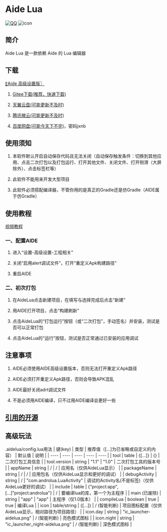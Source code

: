 # Aide Lua
[![QQ](https://img.shields.io/badge/Join-QQ_Group-ff69b4)](https://jq.qq.com/?_wv=1027&k=41q8mp8y)
![icon](https://gitee.com/Jesse205/AideLua/raw/master/ic_cover-aidelua.png)

## 简介
Aide Lua 是一款依赖 Aide 的 Lua 编辑器

## 下载
[〖Aide 高级设置版〗](https://www.lanzouy.com/b00zdhbeb)

1. [Gitee下载(推荐，快速下载)](https://gitee.com/Jesse205/AideLua/releases)

2. [天翼云盘(可能更新不及时)](https://cloud.189.cn/t/ZZ7RzijyqiUv)

3. [腾讯微云(可能更新不及时)](https://share.weiyun.com/oLiNtxMR)

4. [百度网盘(可能今天下不完)](https://pan.baidu.com/s/1j1RwisPR8iq1fPS3O_fl7Q)，密码jxnb

## 使用须知
1. 本软件默认开启自动保存代码且无法关闭（自动保存触发条件：切换到其他应用、点击二次打包以及打包运行、打开其他文件、关闭文件、打开侧滑（大屏除外）、点击标签栏等）

2. 此软件不能用来开发大型项目

3. 此软件必须搭配编译器，不管你用的是真正的Gradle还是仿Gradle（AIDE属于仿Gradle）

## 使用教程
[视频教程](https://b23.tv/nvVHoa)

### 一、配置AIDE
  1. 进入“设置-高级设置-工程相关”

  2. 关闭“启用alert调试文件”，打开“重定义Apk构建路径”

  3. 重启AIDE

### 二、初次打包
  1. 在AideLua点击新建项目，在填写与选择完成后点击“新建”

  2. 用AIDE打开项目，点击“构建刷新”

  3. 点击AideLua的“打包运行”按钮（或“二次打包”，手动签名）并安装，测试是否可以正常打包

  4. 点击AideLua的“运行”按钮，测试是否正常通过已安装的应用调试

## 注意事项
1. AIDE必须使用AIDE高级设置版本，否则无法打开重定义Apk路径

2. AIDE必须打开重定义Apk路径，否则会导致APK混乱

3. AIDE最好关闭adrt调试文件

4. 不是必须用AIDE编译，只不过用AIDE编译会更好一些

## [引用的开源](https://gitee.com/Jesse205/AideLua/blob/master/app/src/main/luaLibs/openSourceLicenses.aly)

## 高级玩法
.aidelua/config.lua用法
| 键(key) | 类型 | 推荐值（[...]为已省略或自定义的内容） | 默认值 | 说明 |
| ---- | ---- | ---- | ---- | ---- |
| tool | table | {[...]} | {} | 二次打包工具信息 |
| tool.version | string | "1.1" | "1.0" | 二次打包工具的版本号 |
| appName | string | / | / | 应用名（仅供AideLua显示） |
| packageName | string | / | / | 应用包名（仅供AideLua显示和更好的调试） |
| debugActivity | string | / | "com.androlua.LuaActivity" | 调试的Activity名(不是标签)（仅供AideLua更好的调试） |
| include | table | {"project:app",[...]"project:androlua"} | / | 要编译lua的库，第一个为主程序 |
| main (已废除) | string | "app" | "app" | 主程序（仅1.0版本） |
| compileLua | boolean | true | true | 编译Lua |
| icon | table/string | {[...]} | / (智能判断) | 项目图标配置（仅供AideLua显示，相对路径为项目路径） |
| icon.day | string | "ic_launcher-aidelua.png" | / (智能判断) | 亮色模式图标 |
| icon.night | string | "ic_launcher_night-aidelua.png" | / (智能判断) | 深色模式图标 |


